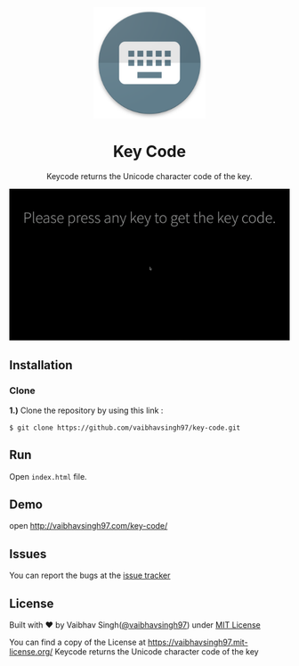 <p align="center">
  <img height="200" src="assets/images/keyboard.png">
</p>

<h1 align="center">Key Code</h1>
<p align="center">Keycode returns the Unicode character code of the key.</p>
<p align="center">
  <img src="assets/gifs/demo.gif">
</p>

## Installation

### Clone

**1.)** Clone the repository by using this link :

```
$ git clone https://github.com/vaibhavsingh97/key-code.git
```

## Run

Open `index.html` file.

## Demo

open http://vaibhavsingh97.com/key-code/

## Issues

You can report the bugs at the [issue tracker](https://github.com/vaibhavsingh97/key-code/issues)

## License

Built with ♥ by Vaibhav Singh([@vaibhavsingh97](https://github.com/vaibhavsingh97)) under [MIT License](https://vaibhavsingh97.mit-license.org/)

You can find a copy of the License at <https://vaibhavsingh97.mit-license.org/>
Keycode returns the Unicode character code of the key
